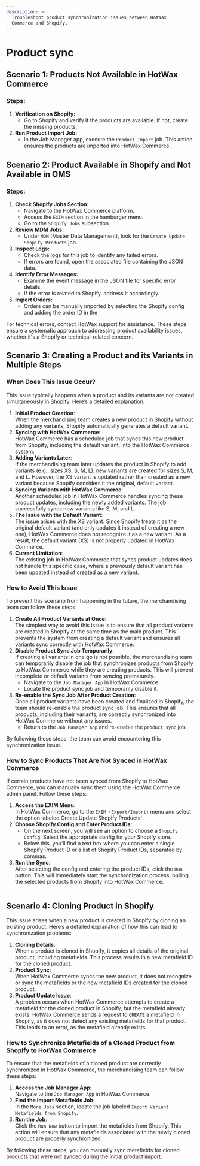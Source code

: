 ```yaml
---
description: >-
  Troubleshoot product synchronization issues between HotWax
  Commerce and Shopify.
---
```


# Product sync

## Scenario 1: Products Not Available in HotWax Commerce

### Steps:

1. **Verification on Shopify:**
   * Go to Shopify and verify if the products are available. If not, create the missing products.
2. **Run Product Import Job:**
   * In the Job Manager app, execute the `Product Import` job. This action ensures the products are imported into HotWax Commerce.

## Scenario 2: Product Available in Shopify and Not Available in OMS

### Steps:

1. **Check Shopify Jobs Section:**
   * Navigate to the HotWax Commerce platform.
   * Access the `EXIM` section in the hamburger menu.
   * Go to the `Shopify Jobs` subsection.
2. **Review MDM Jobs:**
   * Under `MDM` (Master Data Management), look for the `Create Update Shopify Products` job.
3. **Inspect Logs:**
   * Check the logs for this job to identify any failed errors.
   * If errors are found, open the associated file containing the JSON data.
4. **Identify Error Messages:**
   * Examine the event message in the JSON file for specific error details.
   * If the error is related to Shopify, address it accordingly.
5. **Import Orders:**
   * Orders can be manually imported by selecting the Shopify config and adding the order ID in the

For technical errors, contact HotWax support for assistance. These steps ensure a systematic approach to addressing product availability issues, whether it's a Shopify or technical-related concern.

## Scenario 3: Creating a Product and its Variants in Multiple Steps

### When Does This Issue Occur?

This issue typically happens when a product and its variants are not created simultaneously in Shopify. Here’s a detailed explanation:

1. **Initial Product Creation**:\
   When the merchandising team creates a new product in Shopify without adding any variants, Shopify automatically generates a default variant.
2. **Syncing with HotWax Commerce**:\
   HotWax Commerce has a scheduled job that syncs this new product from Shopify, including the default variant, into the HotWax Commerce system.
3. **Adding Variants Later**:\
   If the merchandising team later updates the product in Shopify to add variants (e.g., sizes XS, S, M, L), new variants are created for sizes S, M, and L. However, the XS variant is updated rather than created as a new variant because Shopify considers it the original, default variant.
4. **Syncing Variants with HotWax Commerce**:\
   Another scheduled job in HotWax Commerce handles syncing these product updates, including the newly added variants. The job successfully syncs new variants like S, M, and L.
5. **The Issue with the Default Variant**:\
   The issue arises with the XS variant. Since Shopify treats it as the original default variant (and only updates it instead of creating a new one), HotWax Commerce does not recognize it as a new variant. As a result, the default variant (XS) is not properly updated in HotWax Commerce.
6. **Current Limitation**:\
   The existing job in HotWax Commerce that syncs product updates does not handle this specific case, where a previously default variant has been updated instead of created as a new variant.

### How to Avoid This Issue

To prevent this scenario from happening in the future, the merchandising team can follow these steps:

1. **Create All Product Variants at Once**:\
   The simplest way to avoid this issue is to ensure that all product variants are created in Shopify at the same time as the main product. This prevents the system from creating a default variant and ensures all variants sync correctly with HotWax Commerce.
2. **Disable Product Sync Job Temporarily**:\
   If creating all variants in one go is not possible, the merchandising team can temporarily disable the job that synchronizes products from Shopify to HotWax Commerce while they are creating products. This will prevent incomplete or default variants from syncing prematurely.
   * Navigate to the `Job Manager App` in HotWax Commerce.
   * Locate the product sync job and temporarily disable it.
3. **Re-enable the Sync Job After Product Creation**:\
   Once all product variants have been created and finalized in Shopify, the team should re-enable the product sync job. This ensures that all products, including their variants, are correctly synchronized into HotWax Commerce without any issues.
   * Return to the `Job Manager App` and re-enable the `product sync` job.

By following these steps, the team can avoid encountering this synchronization issue.

### How to Sync Products That Are Not Synced in HotWax Commerce

If certain products have not been synced from Shopify to HotWax Commerce, you can manually sync them using the HotWax Commerce admin panel. Follow these steps:

1. **Access the EXIM Menu**:\
   In HotWax Commerce, go to the `EXIM (Export/Import)` menu and select the option labeled Create Update Shopify Products\`.
2. **Choose Shopify Config and Enter Product IDs**:
   * On the next screen, you will see an option to choose a `Shopify Config`. Select the appropriate config for your Shopify store.
   * Below this, you’ll find a text box where you can enter a single Shopify Product ID or a list of Shopify Product IDs, separated by commas.
3. **Run the Sync**:\
   After selecting the config and entering the product IDs, click the `Run` button. This will immediately start the synchronization process, pulling the selected products from Shopify into HotWax Commerce.

<figure><img src="../.gitbook/assets/product sync.png" alt=""><figcaption></figcaption></figure>

## Scenario 4: Cloning Product in Shopify

This issue arises when a new product is created in Shopify by cloning an existing product. Here’s a detailed explanation of how this can lead to synchronization problems:

1. **Cloning Details**:\
   When a product is cloned in Shopify, it copies all details of the original product, including metafields. This process results in a new metafield ID for the cloned product.
2. **Product Sync**:\
   When HotWax Commerce syncs the new product, it does not recognize or sync the metafields or the new metafield IDs created for the cloned product.
3. **Product Update Issue**:\
   A problem occurs when HotWax Commerce attempts to create a metafield for the cloned product in Shopify, but the metafield already exists. HotWax Commerce sends a request to `CREATE` a metafield in Shopify, as it does not detect any existing metafields for that product. This leads to an error, as the metafield already exists.

### How to Synchronize Metafields of a Cloned Product from Shopify to HotWax Commerce

To ensure that the metafields of a cloned product are correctly synchronized in HotWax Commerce, the merchandising team can follow these steps:

1. **Access the Job Manager App**:\
   Navigate to the `Job Manager App` in HotWax Commerce.
2. **Find the Import Metafields Job**:\
   In the `More Jobs` section, locate the job labeled `Import Variant Metafields from Shopify`.
3. **Run the Job**:\
   Click the `Run Now` button to import the metafields from Shopify. This action will ensure that any metafields associated with the newly cloned product are properly synchronized.

By following these steps, you can manually sync metafields for cloned products that were not synced during the initial product import.

